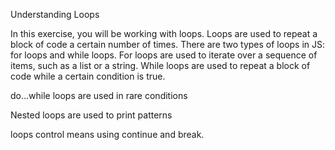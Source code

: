 Understanding Loops <br>

In this exercise, you will be working with loops. Loops are used to repeat a block of
code a certain number of times. There are two types of loops in JS: for loops and
while loops. For loops are used to iterate over a sequence of items, such as a list or
a string. While loops are used to repeat a block of code while a certain condition is
true. <br>

do...while loops are used in rare conditions<br>

Nested loops are used to print patterns <br>

loops control means using continue and break.

